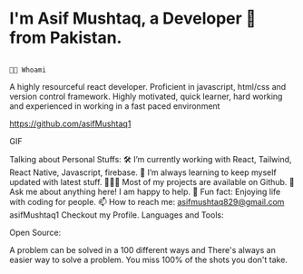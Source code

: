 # I'm Asif Mushtaq, a Developer 🚀 from Pakistan.



                                                                              👨‍💻 Whoami
A highly resourceful react developer. Proficient in javascript, html/css and version control framework. Highly motivated, quick learner, hard working and experienced in working in a fast paced environment

https://github.com/asifMushtaq1

GIF

Talking about Personal Stuffs:
🛠   I’m currently working with React, Tailwind, React Native, Javascript, firebase.
🚀   I’m always learning to keep myself updated with latest stuff.
👨🏻‍💻   Most of my projects are available on Github.
💬   Ask me about anything here! I am happy to help.
👾   Fun fact: Enjoying life with coding for people.
📫   How to reach me: asifmushtaq829@gmail.com
asifMushtaq1 Checkout my Profile.
Languages and Tools:
  
  
  
 

Open Source:


A problem can be solved in a 100 different ways and There's always an easier way to solve a problem.
You miss 100% of the shots you don't take.
